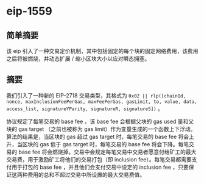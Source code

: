 # eip-1559

## 简单摘要

该 eip 引入了一种交易定价机制，其中包括固定的每个块的固定网络费用，该费用之后将被燃烧，并动态扩展 / 缩小区块大小以应对瞬态拥塞。

## 摘要

我们引入了一种新的 EIP-2718 交易类型，其格式为 `0x02 || rlp([chainId, nonce, maxInclusionFeePerGas, maxFeePerGas, gasLimit, to, value, data, access_list, signatureYParity, signatureR, signatureS])` 。

协议规定了每笔交易的 base fee ，该 base fee 会根据父块的 gas used 量和父块的 gas target （之前也被称为 gas limit）作为变量生成的一个函数上下浮动。算法的结果是，当区块的 gas 超过 gas target 时，每笔交易的 base fee 将会上升，当区块的 gas 低于 gas target 时，每笔交易的 base fee 将会下降。每笔交易的 base fee 将会燃烧掉。交易中会规定每笔交易中交易者愿意付给矿工的最大交易费，用于激励矿工将他们的交易打包（即 inclusion fee）。每笔交易都需要支付用于打包的 base fee ，并且他们会支付交易中设定的 inclusion fee ，只要保证这两种费用的总和不超过交易中所设置的最大交易费值。